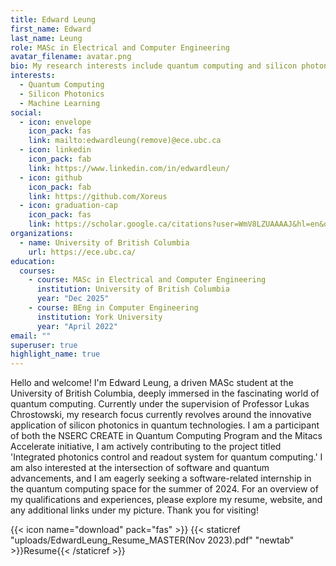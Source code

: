 ```yaml
---
title: Edward Leung
first_name: Edward
last_name: Leung
role: MASc in Electrical and Computer Engineering
avatar_filename: avatar.png
bio: My research interests include quantum computing and silicon photonics.
interests:
  - Quantum Computing
  - Silicon Photonics
  - Machine Learning
social:
  - icon: envelope
    icon_pack: fas
    link: mailto:edwardleung(remove)@ece.ubc.ca
  - icon: linkedin
    icon_pack: fab
    link: https://www.linkedin.com/in/edwardleun/
  - icon: github
    icon_pack: fab
    link: https://github.com/Xoreus
  - icon: graduation-cap
    icon_pack: fas
    link: https://scholar.google.ca/citations?user=WmV8LZUAAAAJ&hl=en&oi=sra
organizations:
  - name: University of British Columbia
    url: https://ece.ubc.ca/
education:
  courses:
    - course: MASc in Electrical and Computer Engineering
      institution: University of British Columbia
      year: "Dec 2025"
    - course: BEng in Computer Engineering
      institution: York University
      year: "April 2022"
email: ""
superuser: true
highlight_name: true
---
```

Hello and welcome! I'm Edward Leung, a driven MASc student at the University of British Columbia, deeply immersed in the fascinating world of quantum computing. Currently under the supervision of Professor Lukas Chrostowski, my research focus currently revolves around the innovative application of silicon photonics in quantum technologies. I am a participant of both the NSERC CREATE in Quantum Computing Program and the Mitacs Accelerate initiative, I am actively contributing to the project titled 'Integrated photonics control and readout system for quantum computing.' I am also interested at the intersection of software and quantum advancements, and I am eagerly seeking a software-related internship in the quantum computing space for the summer of 2024. For an overview of my qualifications and experiences, please explore my resume, website, and any additional links under my picture. Thank you for visiting!

{{< icon name="download" pack="fas" >}} {{< staticref "uploads/EdwardLeung_Resume_MASTER(Nov 2023).pdf" "newtab" >}}Resume{{< /staticref >}}
